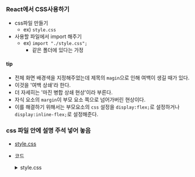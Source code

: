 ### React에서 CSS사용하기
- css파일 만들기
    - ex) `style.css`
- 사용할 파일에서 import 해주기
    - ex) `import "./style.css";`
        - 같은 폴더에 있다는 가정

#### tip
- 전체 화면 배경색을 지정해주었는데 제목의 `magin`으로 인해 여백이 생길 때가 있다.
- 이것을 '여백 상쇄'라 한다. 
- 더 자세히는 '마진 병합 상쇄 현상'이라 부른다.
- 자식 요소의 `margin`이 부모 요소 쪽으로 넘어가버린 현상이다.
- 이를 해결하기 위해서는 부모요소의 `css` 설정을 `display:flex;`로 설정하거나 `display:inline-flex;`로 설정해준다.

### css 파일 안에 설명 주석 넣어 놓음
- [style.css](../bucket_list/src/style.css)
- 코드
    <details>
    <summary>style.css</summary>
    <div markdown="1">
    
    ```css
    .App {
        background-color : #eee;
        height : 100vh;
        /* vh(vertical height)는 화면 비율 높이 단위 */
        width: 100vw;
        /* vw(vertical width)는 화면 비율 넓이 단위 */
        display : flex;
        /* flex를 주면 자신이 딱 필요한 만큼만 필요로 하기 때문에 대부분의 경우 높이와 넓이를 지정해주는게 이쁘다. */
        /* 지금같은 경우에는 전체가 아니라 아래 container에서 높이와 넓이를 따로 주었다. */
    }

    .container {
        background-color: #fff;
        width : 50vw;
        max-width: 350px;
        margin: auto;
        /* margin을 auto로 주면 좌우를 균등하게 밀어서 content가 가운데로 오게된다. (상하는 안밀어줌)*/
        height: 80vh;
        padding: 16px;
        /* 내부 간격 */
        border: 1px solid #ddd;
        /* 테두리 */
        border-radius: 5px;
        /* 테두리의 모서리를 둥글게 */

    }

    .container > h1 {
        /* className을 지정하지 않은 경우, 위와 같이 '.'을 넣지 않는다. */
        color: slateblue;
        text-align: center;
        /* 가운데 정렬 */
    }

    .container > .Line {
        margin: 16px 0px;
        /* margin의 파라미터가 2개일 때는 첫번째가 위아래, 두번째가 좌우이다. */

    }

    .list-item {
        padding: 16px;
        margin: 8px;
        background-color: aliceblue;
    }
    ```

    </div>
    </details>